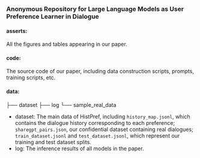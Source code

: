 ### Anonymous Repository for Large Language Models as User Preference Learner in Dialogue

#### asserts:

All the figures and tables appearing in our paper.

#### code:

The source code of our paper, including data construction scripts, prompts, training scripts, etc.

#### data:

├── dataset
├── log
└── sample_real_data

* dataset: The main data of HistPref, including `history_map.jsonl`, which contains the dialogue history corresponding to each preference; `sharegpt_pairs.json`, our confidential dataset containing real dialogues; `train_dataset.jsonl` and `test_dataset.jsonl`, which represent our training and test dataset splits.
* log: The inference results of all models in the paper.
